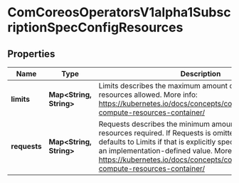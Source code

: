 
# ComCoreosOperatorsV1alpha1SubscriptionSpecConfigResources

## Properties
Name | Type | Description | Notes
------------ | ------------- | ------------- | -------------
**limits** | **Map&lt;String, String&gt;** | Limits describes the maximum amount of compute resources allowed. More info: https://kubernetes.io/docs/concepts/configuration/manage-compute-resources-container/ |  [optional]
**requests** | **Map&lt;String, String&gt;** | Requests describes the minimum amount of compute resources required. If Requests is omitted for a container, it defaults to Limits if that is explicitly specified, otherwise to an implementation-defined value. More info: https://kubernetes.io/docs/concepts/configuration/manage-compute-resources-container/ |  [optional]



